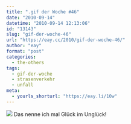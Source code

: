 ```yaml
---
title: ".gif der Woche #46"
date: "2010-09-14"
datetime: "2010-09-14 12:13:06"
id: "13143"
slug: "gif-der-woche-46"
url: "https://eay.cc/2010/gif-der-woche-46/"
author: "eay"
format: "post"
categories:
  - the-others
tags:
  - gif-der-woche
  - strasenverkehr
  - unfall
meta:
  - yourls_shorturl: "https://eay.li/10w"
---
```


![](https://eay.cc/uploads/2010/bikecrash.gif) Das nenne ich mal Glück im Unglück!
